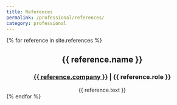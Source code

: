 ```yaml
---
title: References
permalink: /professional/references/
category: professional
---
```


{% for reference in site.references %}
<center>
<div style="max-width:800px">

<h2>{{ reference.name }}</h2>
<h3><a href="{{ reference.website }}" target="blank">{{ reference.company }}</a> | {{ reference.role }}</h3>
<!-- {% if reference.image %}
<img src="/academic/{{reference.image}}" height="200" />
{% endif %} -->

<!-- <a href="/academic/{{ project.download }}">Download</a> -->

<article class="abstract">
{{ reference.text }}
</article>

</div>
</center>
{% endfor %}
